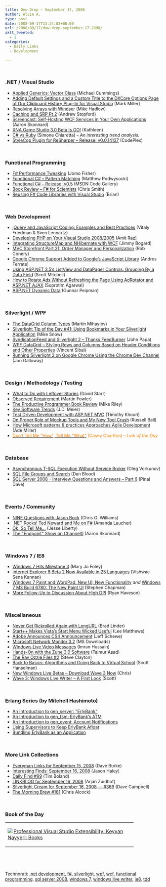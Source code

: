 ```yaml
---
title: Dew Drop – September 17, 2008
author: Alvin A.
type: post
date: 2008-09-17T13:24:03+00:00
url: /2008/09/17/dew-drop-september-17-2008/
aktt_tweeted:
  - 1
categories:
  - Daily Links
  - Development

---
```

</p> 

&#160;

### .NET / Visual Studio

  * <a target="_blank" href="http://geekswithblogs.net/Mathoms/archive/2008/08/26/applied-generics--vector-class.aspx">Applied Generics: Vector Class</a> (Michael Cummings)
  * <a target="_blank" href="http://community.devexpress.com/blogs/markmiller/archive/2008/09/10/clipboard-history-plug-in-for-visual-studio-with-dxcore-part-9.aspx">Adding Default Settings and a Custom Title to the DXCore Options Page of Our Clipboard History Plug-In for Visual Studio</a> (Mark Miller)
  * <a target="_blank" href="http://mikehadlow.blogspot.com/2008/09/resolving-arrays-with-windsor.html">Resolving Arrays with Windsor</a> (Mike Hadlow)
  * <a target="_blank" href="http://weblogs.asp.net/astopford/archive/2008/09/16/caching-and-sdr-pt2.aspx">Caching and SRP Pt 2</a> (Andrew Stopford)
  * <a target="_blank" href="http://www.pluralsight.com/community/blogs/aaron/archive/2008/09/16/screencast-hosting-wcf-services-in-your-own-applications.aspx">Screencast: Self-Hosting WCF Services in Your Own Applications</a> (Aaron Skonnard)
  * <a target="_blank" href="http://blogs.msdn.com/xna/archive/2008/09/16/xna-game-studio-3-0-beta-is-go.aspx">XNA Game Studio 3.0 Beta Is GO!</a> (Kathleen)
  * <a target="_blank" href="http://codeclimber.net.nz/archive/2008/09/16/c-vs-ruby.aspx">C# vs Ruby</a> (Simone Chiaretta) _– An interesting trend analysis._
  * <a target="_blank" href="http://www.codeplex.com/StyleCopForReSharper/Release/ProjectReleases.aspx?ReleaseId=17327">StyleCop Plugin for ReSharper &#8211; Release: v0.0.14137</a> (CodePlex)

&#160;

### Functional Programming

  * <a target="_blank" href="http://blogs.msdn.com/jomo_fisher/archive/2008/09/16/f-performance-tweaking.aspx">F# Performance Tweaking</a> (Jomo Fisher)
  * <a target="_blank" href="http://weblogs.asp.net/podwysocki/archive/2008/09/16/functional-c-pattern-matching.aspx">Functional C# &#8211; Pattern Matching</a> (Matthew Podwysocki)
  * <a target="_blank" href="http://code.msdn.microsoft.com/FunctionalCSharp/Release/ProjectReleases.aspx?ReleaseId=1549">Functional C# &#8211; Release: v0.5</a> (MSDN Code Gallery)
  * <a target="_blank" href="http://blogs.msdn.com/chrsmith/archive/2008/09/16/book-review-f-for-scientists.aspx">Book Review &#8211; F# for Scientists</a> (Chris Smith)
  * <a target="_blank" href="http://lorgonblog.spaces.live.com/Blog/cns!701679AD17B6D310!482.entry">Reusing F# Code Libraries with Visual Studio</a> (Brian)

&#160;

### Web Development

  * <a target="_blank" href="http://www.smashingmagazine.com/2008/09/16/jquery-examples-and-best-practices/">jQuery and JavaScript Coding: Examples and Best Practices</a> (Vitaly Friedman & Sven Lennartz)
  * <a target="_blank" href="http://www.dev102.com/2008/09/16/developing-php-on-your-visual-studio-20082005/">Developing PHP on Your Visual Studio 2008/2005</a> (Amit Raz)
  * <a target="_blank" href="http://www.lostechies.com/blogs/jimmy_bogard/archive/2008/09/16/integrating-structuremap-and-nhibernate-with-wcf.aspx">Integrating StructureMap and NHibernate with WCF</a> (Jimmy Bogard)
  * <a target="_blank" href="http://blog.wekeroad.com/mvc-storefront/mvcstore-part-21/">MVC Storefront Part 21: Order Manager and Personalization</a> (Rob Conery)
  * <a target="_blank" href="http://blog.programmableweb.com/2008/09/17/google-chrome-support-added-to-googles-javascript-library/">Google Chrome Support Added to Google&#8217;s JavaScript Library</a> (Andres Ferrate)
  * <a target="_blank" href="http://aspnet.4guysfromrolla.com/articles/091708-1.aspx">Using ASP.NET 3.5&#8217;s ListView and DataPager Controls: Grouping By a Data Field</a> (Scott Mitchell)
  * <a target="_blank" href="http://www.dotnetcurry.com/ShowArticle.aspx?ID=202&AspxAutoDetectCookieSupport=1">How to Rotate Ads Without Refreshing the Page Using AdRotator and ASP.NET AJAX</a> (Suprotim Agarwal)
  * <a target="_blank" href="http://weblogs.asp.net/gunnarpeipman/archive/2008/09/17/asp-net-dynamic-data.aspx">ASP.NET Dynamic Data</a> (Gunnar Peipman)

&#160;

### Silverlight / WPF

  * <a target="_blank" href="http://www.silverlightshow.net/items/The-DataGrid-Column-types.aspx">The DataGrid Column Types</a> (Martin Mihaylov)
  * <a target="_blank" href="http://silverlight.net/blogs/msnow/archive/2008/09/16/silverlight-tip-of-the-day-41-using-bookmarks-in-your-silverlight-application.aspx">Silverlight Tip of the Day #41: Using Bookmarks in Your Silverlight Application</a> (Mike Snow)
  * <a target="_blank" href="http://johnpapa.net/data-services-with-silverlight-2/syndicationfeed-and-silverlight-2-ndash-thanks-feedburner/">SyndicationFeed and Silverlight 2 &#8211; Thanks FeedBurner</a> (John Papa)
  * <a target="_blank" href="http://blogs.msdn.com/vinsibal/archive/2008/09/16/wpf-datagrid-styling-rows-and-columns-based-on-header-conditions-and-other-properties.aspx">WPF DataGrid &#8211; Styling Rows and Columns Based on Header Conditions and Other Properties</a> (Vincent Sibal)
  * <a target="_blank" href="http://weblogs.asp.net/jgalloway/archive/2008/09/17/running-silverlight-2-on-google-chrome-using-the-chrome-dev-channel.aspx">Running Silverlight 2 on Google Chrome Using the Chrome Dev Channel</a> (Jon Galloway)

&#160;

### Design / Methodology / Testing

  * <a target="_blank" href="http://www.pluralsight.com/community/blogs/starr/archive/2008/09/16/what-to-do-with-left-over-stories.aspx">What to Do with Leftover Stories</a> (David Starr)
  * <a target="_blank" href="http://martinfowler.com/bliki/ObservedRequirement.html">Observed Requirement</a> (Martin Fowler)
  * <a target="_blank" href="http://dobbscodetalk.com/index.php?option=com_myblog&show=The-Productive-Programmer-Book-Review.html&Itemid=29">The Productive Programmer Book Review</a> (Mike Riley)
  * <a target="_blank" href="http://blogs.msdn.com/jmeier/archive/2008/09/17/key-software-trends.aspx">Key Software Trends</a> (J.D. Meier)
  * <a target="_blank" href="http://www.singingeels.com/Articles/Test_Driven_Development_with_ASPNET_MVC.aspx">Test Driven Development with ASP.NET MVC</a> (Timothy Khouri)
  * <a target="_blank" href="http://www.caffeinatedcoder.com/on-proper-role-of-mockup-tools-and-my-new-tool-crush/">On Proper Role of Mockup Tools and My New Tool Crush</a> (Russell Ball)
  * <a target="_blank" href="http://www.ademiller.com/blogs/tech/2008/09/patterns-and-practices-patterns-practices/?&owa_from=feed&owa_sid=">How Microsoft patterns & practices Approaches Agile Development</a> (Ade Miller)
  * <a target="_blank" href="http://devlicio.us/blogs/casey/archive/2008/09/17/don-t-tell-me-quot-how-quot-tell-me-quot-what-quot.aspx"><font color="#ff8000">Don&#8217;t Tell Me "How", Tell Me "What"</font></a> <font color="#ff8000">(Casey Charlton)<em> – Link of the Day</em></font>

&#160;

### Database

  * <a target="_blank" href="http://www.codeproject.com/KB/database/asynchronousTSQL.aspx">Asynchronous T-SQL Execution Without Service Broker</a> (Oleg Vorkunov)
  * <a target="_blank" href="http://blogs.msdn.com/enterprisesearch/archive/2008/09/16/sql-file-groups-and-search.aspx">SQL File Groups and Search</a> (Dan Blood)
  * <a target="_blank" href="http://blog.sqlauthority.com/2008/09/17/sql-server-2008-interview-questions-and-answers-part-6/">SQL Server 2008 &#8211; Interview Questions and Answers &#8211; Part 6</a> (Pinal Dave)

&#160;

### Events / Community

  * <a target="_blank" href="http://geekswithblogs.net/cwilliams/archive/2008/09/16/125202.aspx">NINE Questions with Jason Bock</a> (Chris G. Williams)
  * <a target="_blank" href="http://www.pandamonial.com/2008/09/net-rocks-ted-neward-and-me-on-f.html">.NET Rocks! Ted Neward and Me on F#</a> (Amanda Laucher)
  * <a target="_blank" href="http://silverlight.net/blogs/jesseliberty/archive/2008/09/16/ok-so-tell-me.aspx">Ok, So Tell Me&#8230;</a> (Jesse Liberty)
  * <a target="_blank" href="http://www.pluralsight.com/community/blogs/aaron/archive/2008/09/16/the-quot-endpoint-quot-show-on-channel9.aspx">The "Endpoint" Show on Channel0</a> (Aaron Skonnard)

&#160;

### Windows 7 / IE8

  * <a target="_blank" href="http://blogs.zdnet.com/microsoft/?p=1590">Windows 7 Hits Milestone 3</a> (Mary Jo Foley)
  * <a target="_blank" href="http://blogs.msdn.com/ie/archive/2008/09/16/internet-explorer-8-beta-2-now-available-in-25-languages.aspx">Internet Explorer 8 Beta 2 Now Available in 25 Languages</a> (Vishwac Sena Kannan)
  * <a target="_blank" href="http://uxevangelist.blogspot.com/2008/09/windows-7-paint-and-wordpad-new-ui-new.html">Windows 7 Paint and WordPad: New UI, New Functionality</a>&#160;_and_&#160;<a target="_blank" href="http://uxevangelist.blogspot.com/2008/09/windows-7-m3-build-6780-new-paint-ui.html">Windows 7 M3 Build 6780: The New Paint UI</a> (Stephen Chapman)
  * <a target="_blank" href="http://blogs.msdn.com/e7/archive/2008/09/16/more-follow-up-to-discussion-about-high-dpi.aspx">More Follow-Up to Discussion About High DPI</a> (Ryan Haveson)

&#160;

### Miscellaneous

  * <a target="_blank" href="http://www.downloadsquad.com/2008/09/16/never-get-rickrolled-again-with-longurl/">Never Get Rickrolled Again with LongURL</a> (Brad Linder)
  * <a target="_blank" href="http://www.downloadsquad.com/2008/09/16/start-makes-vistas-start-menu-wicked-useful/">Start++ Makes Vista&#8217;s Start Menu Wicked Useful</a> (Lee Matthews)
  * <a target="_blank" href="http://photoshopnews.com/2008/09/16/adobe-announces-cs4-announcement/">Adobe Announces CS4 Announcement</a> (Jeff Schewe)
  * <a target="_blank" href="http://www.microsoft.com/downloads/details.aspx?familyid=f4db40af-1e08-4a21-a26b-ec2f4dc4190d&displaylang=en&tm">Microsoft Network Monitor 3.2</a> (MS Downloads)
  * <a target="_blank" href="http://www.redmondpie.com/windows-live-video-messages/">Windows Live Video Messages</a> (Imran Hussain)
  * <a target="_blank" href="http://www.redmondpie.com/hands-on-with-zune-3.0-software/">Hands-On with the Zune 3.0 Software</a> (Taimur Asad)
  * <a target="_blank" href="http://blogs.msdn.com/stevecla01/archive/2008/09/16/the-ray-ozzie-files-2.aspx">The Ray Ozzie Files #2</a> (Steve Clayton)
  * <a target="_blank" href="http://www.hanselman.com/blog/BackToBasicsAlgorithmsAndGoingBackToVirtualSchool.aspx">Back to Basics: Algorithms and Going Back to Virtual School</a> (Scott Hanselman)
  * <a target="_blank" href="http://feeds.feedburner.com/~r/liveside/~3/394967564/windows-live-wave-3-betas-download-now.aspx">New Windows Live Betas &#8211; Download Wave 3 Now</a> (Chris)
  * <a target="_blank" href="http://feeds.feedburner.com/~r/liveside/~3/395119145/wave-3-windows-live-writer-a-first-look.aspx">Wave 3: Windows Live Writer &#8211; A First Look</a> (Scott)

&#160;

### Erlang Series (by Mitchell Hashimoto)

  * <a target="_blank" href="http://spawnlink.com/articles/an-introduction-to-gen_server-erlybank/">An Introduction to gen_server: "ErlyBank"</a>
  * <a target="_blank" href="http://spawnlink.com/articles/an-introduction-to-gen_fsm-erlybanks-atm/">An Introduction to gen_fsm: ErlyBank&#8217;s ATM</a>
  * <a target="_blank" href="http://spawnlink.com/articles/an-introduction-to-gen_event-account-notifications/">An Introduction to gen_event: Account Notifications</a>
  * <a target="_blank" href="http://spawnlink.com/articles/using-supervisors-to-keep-erlybank-afloat/">Using Supervisors to Keep ErlyBank Afloat</a>
  * <a target="_blank" href="http://spawnlink.com/articles/bundling-erlybank-as-an-application/">Bundling ErlyBank as an Application</a>

&#160;

### More Link Collections

  * <a target="_blank" href="http://dbvt.com/blog/post/Everyman-Links-for-September-15-2008.aspx">Everyman Links for September 15, 2008</a> (Dave Burke)
  * <a target="_blank" href="http://jasonhaley.com/blog/archive/2008/09/16/142281.aspx">Interesting Finds: September 16, 2008</a> (Jason Haley)
  * <a target="_blank" href="http://www.techtoolblog.com/archives/daily-find-99">Daily Find #99</a> (Tim Boland)
  * <a target="_blank" href="http://www.arjansworld.com/2008/09/16/linkblog-for-september-16-2008/">LINKBLOG for September 16, 2008</a> (Arjan Zuidhof)
  * <a target="_blank" href="http://geekswithblogs.net/WynApseTechnicalMusings/archive/2008/09/16/125209.aspx">Silverlight Cream for September 16, 2008 &#8212; #369</a> (Dave Campbell)
  * <a target="_blank" href="http://blog.cwa.me.uk/2008/09/17/the-morning-brew-181/">The Morning Brew #181</a> (Chris Alcock)

&#160;

### Book of the Day

<div style="padding-bottom: 0px; margin: 0px; padding-left: 0px; padding-right: 0px; display: inline; float: none; padding-top: 0px" id="scid:7dc1bd33-94bd-46fd-a20b-0131235bcd47:0f0f1923-d451-4d20-8c2e-2a277319bf18" class="wlWriterSmartContent">
  <table cellspacing="0" cellpadding="2" width="400" border="0" unselectable="on">
    <tr>
      <td valign="top" width="400">
        <p>
          <a title="Professional Visual Studio Extensibility: Keyvan Nayyeri: Books" href="http://www.amazon.com/exec/obidos/ASIN/0470230843/alvinashcraft-20"><img data-recalc-dims="1" decoding="async" src="https://i0.wp.com/images.amazon.com/images/P/0470230843.01.MZZZZZZZ.jpg?w=660" border="0" align="left" style="float:left" />Professional Visual Studio Extensibility: Keyvan Nayyeri: Books</a>
        </p>
      </td>
    </tr>
  </table>
</div></p> </p> </p> </p> </p> </p> </p> </p> </p> </p> </p> </p> </p> </p> </p> </p> </p> </p> </p> </p> </p> </p> </p> </p> </p> </p> </p> </p> </p> </p> </p> </p> </p> </p> </p> </p> </p> </p> </p> </p> </p> 

&#160;

<div style="padding-bottom: 0px; margin: 0px; padding-left: 0px; padding-right: 0px; display: inline; float: none; padding-top: 0px" id="scid:C16BAC14-9A3D-4c50-9394-FBFEF7A93539:89de9c7b-555c-4a9e-b96e-14b027f378b0" class="wlWriterSmartContent">
  <!--dotnetkickit-->
</div>

&#160;

<div style="padding-bottom: 0px; margin: 0px; padding-left: 0px; padding-right: 0px; display: inline; float: none; padding-top: 0px" id="scid:d7bf807d-7bb0-458a-811f-90c51817d5c2:8d810935-b560-4f2d-a1f0-02d18c4f024a" class="wlWriterSmartContent">
  <p>
    <span class="TagSite">Technorati:</span> <a href="http://technorati.com/tag/.net+development" rel="tag" class="tag">.net development</a>, <a href="http://technorati.com/tag/f#" rel="tag" class="tag">f#</a>, <a href="http://technorati.com/tag/silverlight" rel="tag" class="tag">silverlight</a>, <a href="http://technorati.com/tag/wpf" rel="tag" class="tag">wpf</a>, <a href="http://technorati.com/tag/wcf" rel="tag" class="tag">wcf</a>, <a href="http://technorati.com/tag/functional+programming" rel="tag" class="tag">functional programming</a>, <a href="http://technorati.com/tag/sql+server+2008" rel="tag" class="tag">sql server 2008</a>, <a href="http://technorati.com/tag/windows+7" rel="tag" class="tag">windows 7</a>, <a href="http://technorati.com/tag/windows+live+writer" rel="tag" class="tag">windows live writer</a>, <a href="http://technorati.com/tag/ie8" rel="tag" class="tag">ie8</a>, <a href="http://technorati.com/tag/tdd" rel="tag" class="tag">tdd</a><br /><!-- StartInsertedTags: .net development, f#, silverlight, wpf, wcf, functional programming, sql server 2008, windows 7, windows live writer, ie8, tdd :EndInsertedTags -->
  </p>
</div>